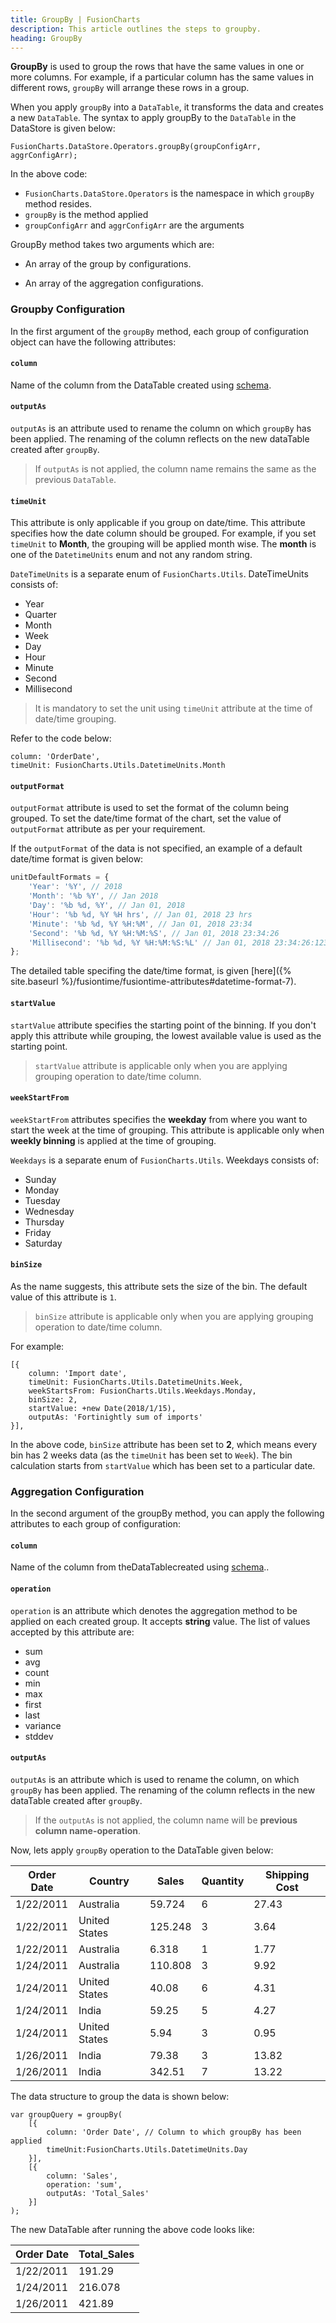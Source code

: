 ```yaml
---
title: GroupBy | FusionCharts
description: This article outlines the steps to groupby.
heading: GroupBy
---
```


**GroupBy** is used to group the rows that have the same values in one or more columns. For example, if a particular column has the same values in different rows, `groupBy` will arrange these rows in a group.

When you apply `groupBy` into a `DataTable`, it transforms the data and creates a new `DataTable`. The syntax to apply groupBy to the `DataTable` in the DataStore is given below:

```
FusionCharts.DataStore.Operators.groupBy(groupConfigArr, aggrConfigArr);
```

In the above code:

* `FusionCharts.DataStore.Operators` is the namespace in which `groupBy` method resides.
* `groupBy` is the method applied
* `groupConfigArr` and `aggrConfigArr` are the arguments

GroupBy method takes two arguments which are:

* An array of the group by configurations.

* An array of the aggregation configurations.

### Groupby Configuration

In the first argument of the `groupBy` method, each group of configuration object can have the following attributes:

#### `column`

Name of the column from the DataTable created using [schema](/fusiontime/fusiontime-data-engine/overview).

#### `outputAs`

`outputAs` is an attribute used to rename the column on which `groupBy` has been applied. The renaming of the column reflects on the new dataTable created after `groupBy`.

> If `outputAs` is not applied, the column name remains the same as the previous `DataTable`.

#### `timeUnit`

This attribute is only applicable if you group on date/time. This attribute specifies how the date column should be grouped. For example, if you set `timeUnit` to **Month**, the grouping will be applied month wise. The **month** is one of the `DatetimeUnits` enum and not any random string.

`DateTimeUnits` is a separate enum of `FusionCharts.Utils`. DateTimeUnits consists of:

* Year
* Quarter
* Month
* Week
* Day
* Hour
* Minute
* Second
* Millisecond

> It is mandatory to set the unit using `timeUnit` attribute at the time of date/time grouping.

Refer to the code below:

```
column: 'OrderDate',
timeUnit: FusionCharts.Utils.DatetimeUnits.Month
```

#### `outputFormat`

`outputFormat` attribute is used to set the format of the column being grouped. To set the date/time format of the chart, set the value of `outputFormat` attribute as per your requirement.

If the `outputFormat` of the data is not specified, an example of a default date/time format is given below:

```javascript
unitDefaultFormats = {
	'Year': '%Y', // 2018
	'Month': '%b %Y', // Jan 2018
	'Day': '%b %d, %Y', // Jan 01, 2018
	'Hour': '%b %d, %Y %H hrs', // Jan 01, 2018 23 hrs
	'Minute': '%b %d, %Y %H:%M', // Jan 01, 2018 23:34
	'Second': '%b %d, %Y %H:%M:%S', // Jan 01, 2018 23:34:26
	'Millisecond': '%b %d, %Y %H:%M:%S:%L' // Jan 01, 2018 23:34:26:123
};
```

The detailed table specifing the date/time format, is given [here]({% site.baseurl %}/fusiontime/fusiontime-attributes#datetime-format-7).

#### `startValue`

`startValue` attribute specifies the starting point of the binning. If you don't apply this attribute while grouping, the lowest available value is used as the starting point.

> `startValue` attribute is applicable only when you are applying grouping operation to date/time column.

#### `weekStartFrom`

`weekStartFrom` attributes specifies the **weekday** from where you want to start the week at the time of grouping. This attribute is applicable only when **weekly binning** is applied at the time of grouping.

`Weekdays` is a separate enum of `FusionCharts.Utils`. Weekdays consists of:

* Sunday
* Monday
* Tuesday
* Wednesday
* Thursday
* Friday
* Saturday

#### `binSize`

As the name suggests, this attribute sets the size of the bin. The default value of this attribute is `1`.

> `binSize` attribute is applicable only when you are applying grouping operation to date/time column.

For example:

```
[{
	column: 'Import date',
	timeUnit: FusionCharts.Utils.DatetimeUnits.Week,
	weekStartsFrom: FusionCharts.Utils.Weekdays.Monday,
	binSize: 2,
	startValue: +new Date(2018/1/15),
	outputAs: 'Fortinightly sum of imports'
}],
```

In the above code, `binSize` attribute has been set to **2**, which means every bin has 2 weeks data (as the `timeUnit` has been set to `Week`). The bin calculation starts from `startValue` which has been set to a particular date.

### Aggregation Configuration

In the second argument of the groupBy method, you can apply the following attributes to each group of configuration:

#### `column`

Name of the column from theDataTablecreated using [schema](/fusiontime/fusiontime-data-engine/overview)..

#### `operation`

`operation` is an attribute which denotes the aggregation method to be applied on each created group. It accepts **string** value. The list of values accepted by this attribute are:

* sum
* avg
* count
* min
* max
* first
* last
* variance
* stddev

#### `outputAs`

`outputAs` is an attribute which is used to rename the column, on which `groupBy` has been applied. The renaming of the column reflects in the new dataTable created after `groupBy`.

> If the `outputAs` is not applied, the column name will be **previous column name-operation**.

Now, lets apply `groupBy` operation to the DataTable given below:

Order Date | Country | Sales | Quantity | Shipping Cost
---|---|---|---|--- 
1/22/2011 | Australia | 59.724 | 6 | 27.43
1/22/2011 | United States | 125.248 | 3 | 3.64 
1/22/2011 | Australia | 6.318 | 1 | 1.77
1/24/2011 | Australia | 110.808 | 3 | 9.92 
1/24/2011 | United States | 40.08 | 6 | 4.31 
1/24/2011 | India | 59.25 | 5 | 4.27 
1/24/2011 | United States | 5.94 | 3 | 0.95 
1/26/2011 | India | 79.38 | 3 | 13.82 
1/26/2011 | India | 342.51 | 7 | 13.22

The data structure to group the data is shown below:

```
var groupQuery = groupBy(
	[{
		column: 'Order Date', // Column to which groupBy has been applied
		timeUnit:FusionCharts.Utils.DatetimeUnits.Day
	}],
	[{
		column: 'Sales',
		operation: 'sum',
		outputAs: 'Total_Sales'
	}]
);
```

The new DataTable after running the above code looks like:

Order Date | Total_Sales
---|---
1/22/2011 | 191.29
1/24/2011 | 216.078
1/26/2011 | 421.89